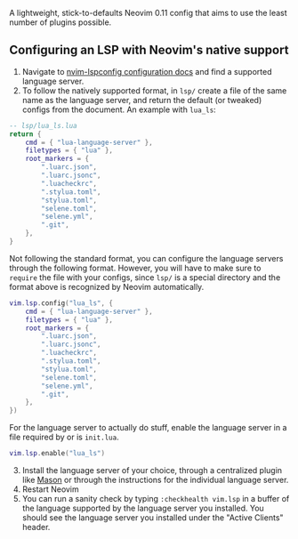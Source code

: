 A lightweight, stick-to-defaults Neovim 0.11 config that aims to use the least number of plugins possible.

## Configuring an LSP with Neovim's native support

1. Navigate to [nvim-lspconfig configuration docs](https://github.com/neovim/nvim-lspconfig/blob/master/doc/configs.md) and find a supported language server.
2. To follow the natively supported format, in `lsp/` create a file of the same name as the language server, and return the default (or tweaked) configs from the document. An example with `lua_ls`:

```lua
-- lsp/lua_ls.lua
return {
	cmd = { "lua-language-server" },
	filetypes = { "lua" },
	root_markers = {
		".luarc.json",
		".luarc.jsonc",
		".luacheckrc",
		".stylua.toml",
		"stylua.toml",
		"selene.toml",
		"selene.yml",
		".git",
	},
}
```

Not following the standard format, you can configure the language servers through the following format. However, you will have to make sure to `require` the file with your configs, since `lsp/` is a special directory and the format above is recognized by Neovim automatically.

```lua
vim.lsp.config("lua_ls", {
	cmd = { "lua-language-server" },
	filetypes = { "lua" },
	root_markers = {
		".luarc.json",
		".luarc.jsonc",
		".luacheckrc",
		".stylua.toml",
		"stylua.toml",
		"selene.toml",
		"selene.yml",
		".git",
	},
})
```

For the language server to actually do stuff, enable the language server in a file required by or is `init.lua`.

```lua
vim.lsp.enable("lua_ls")
```

3. Install the language server of your choice, through a centralized plugin like [Mason](https://github.com/mason-org/mason.nvim) or through the instructions for the individual language server.
4. Restart Neovim
5. You can run a sanity check by typing `:checkhealth vim.lsp` in a buffer of the language supported by the language server you installed. You should see the language server you installed under the "Active Clients" header.
